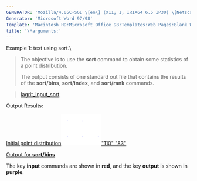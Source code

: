 ```yaml
---
GENERATOR: 'Mozilla/4.05C-SGI \[en\] (X11; I; IRIX64 6.5 IP30) \[Netscape\]'
Generator: 'Microsoft Word 97/98'
Template: 'Macintosh HD:Microsoft Office 98:Templates:Web Pages:Blank Web Page'
title: '\*arguments:'
---
```


Example 1: test using sort.\

> The objective is to use the **sort** command to obtain some statistics
> of a point distribution.
>
> The output consists of one standard out file that contains the results
> of the **sort/bins**, **sort/index**, and **sort/rank** commands.

> [lagrit\_input\_sort](../input_output/lagrit_input_sort)
>
Output Results:

[Initial point
distribution](image/sort.gif)[![](image/sort_tn.gif)"110"
"83"](image/sort.gif)

[Output for **sort/bins**](sort_output2)

The key **input** commands are shown in **red**, and the key **output**
is shown in **purple**.
